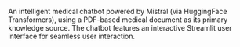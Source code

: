 An intelligent medical chatbot powered by Mistral (via HuggingFace Transformers), using a PDF-based medical document as its primary knowledge source. The chatbot features an interactive Streamlit user interface for seamless user interaction.
